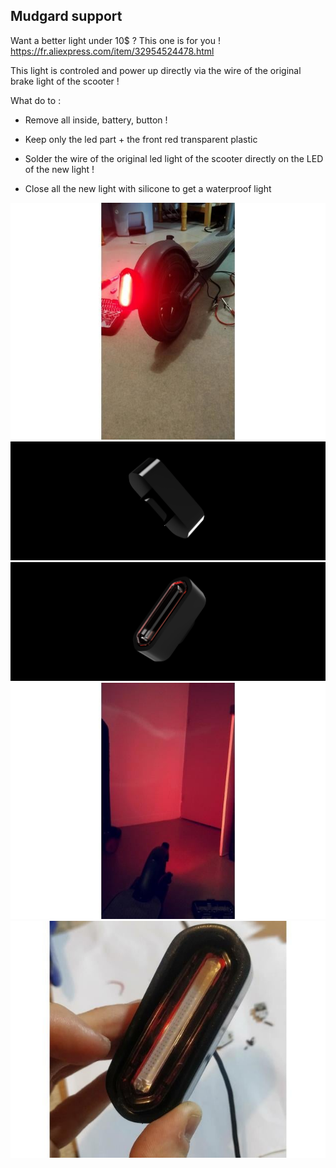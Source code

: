 ## Mudgard support

Want a better light under 10$ ? This one is for you ! https://fr.aliexpress.com/item/32954524478.html

This light is controled and power up directly via the wire of the original brake light of the scooter !

What do to :

- Remove all inside, battery, button !

- Keep only the led part + the front red transparent plastic

- Solder the wire of the original led light of the scooter directly on the LED of the new light !

- Close all the new light with silicone to get a waterproof light



![Mudgard support](../../Images/Rear%20Light/00.jpg)
![Mudgard support](../../Images/Rear%20Light/01.png)
![Mudgard support](../../Images/Rear%20Light/02.png)
![Mudgard support](../../Images/Rear%20Light/04.jpg)
![Mudgard support](../../Images/Rear%20Light/05.jpg)

